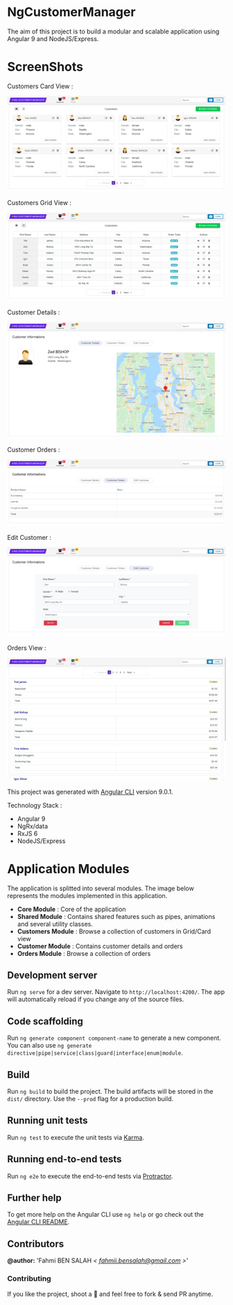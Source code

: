 # NgCustomerManager

The aim of this project is to build a modular and scalable application using Angular 9 and NodeJS/Express. 

# ScreenShots

Customers Card View :

![alt text](documentation/customers-card-view.png)

Customers Grid View :

![alt text](documentation/customers-grid-view.png)

Customer Details :

![alt text](documentation/customer-details.png)

Customer Orders :

![alt text](documentation/customer-orders.png)

Edit Customer :

![alt text](documentation/customer-edit.png)

Orders View :

![alt text](documentation/orders.png)

This project was generated with [Angular CLI](https://github.com/angular/angular-cli) version 9.0.1.

Technology Stack : 

* Angular 9
* NgRx/data
* RxJS 6
* NodeJS/Express

# Application Modules 
The application is splitted into several modules. The image below represents the modules implemented in this application.

* **Core Module** : Core of the application
* **Shared Module** : Contains shared features such as pipes, animations and several utility classes.
* **Customers Module** : Browse a collection of customers in Grid/Card view
* **Customer Module** : Contains customer details and orders
* **Orders Module** : Browse a collection of orders

## Development server

Run `ng serve` for a dev server. Navigate to `http://localhost:4200/`. The app will automatically reload if you change any of the source files.

## Code scaffolding

Run `ng generate component component-name` to generate a new component. You can also use `ng generate directive|pipe|service|class|guard|interface|enum|module`.

## Build

Run `ng build` to build the project. The build artifacts will be stored in the `dist/` directory. Use the `--prod` flag for a production build.

## Running unit tests

Run `ng test` to execute the unit tests via [Karma](https://karma-runner.github.io).

## Running end-to-end tests

Run `ng e2e` to execute the end-to-end tests via [Protractor](http://www.protractortest.org/).

## Further help

To get more help on the Angular CLI use `ng help` or go check out the [Angular CLI README](https://github.com/angular/angular-cli/blob/master/README.md).

## Contributors  

**@author:** 'Fahmi BEN SALAH *< [fahmii.bensalah@gmail.com](mailto:fahmii.bensalah@gmail.com) >*' 

### Contributing
If you like the project, shoot a :star2: and feel free to fork & send PR anytime.
